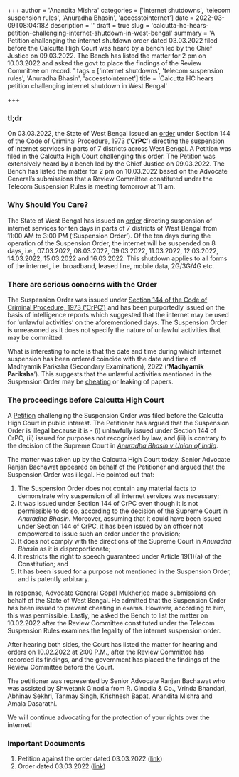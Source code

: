 +++
author = 'Anandita Mishra'
categories = ['internet shutdowns', 'telecom suspension rules', 'Anuradha Bhasin', 'accesstointernet']
date = 2022-03-09T08:04:18Z
description = ''
draft = true
slug = 'calcutta-hc-hears-petition-challenging-internet-shutdown-in-west-bengal'
summary = 'A Petition challenging the internet shutdown order dated 03.03.2022 filed before the Calcutta High Court was heard by a bench led by the Chief Justice on 09.03.2022. The Bench has listed the matter for 2 pm on 10.03.2022 and asked the govt to place the findings of the Review Committee on record. '
tags = ['internet shutdowns', 'telecom suspension rules', 'Anuradha Bhasin', 'accesstointernet']
title = 'Calcutta HC hears petition challenging internet shutdown in West Bengal'

+++


>>>> <form><script src="https://checkout.razorpay.com/v1/payment-button.js" data-payment_button_id="pl_HLkgeWGQLMuddp" async> </script> </form>

### tl;dr

On 03.03.2022, the State of West Bengal issued an [order](https://drive.google.com/file/d/1CRBscgq3u4P_2MCNJlbxZH8JHCvOerEo/view?usp=sharing) under Section 144 of the Code of Criminal Procedure, 1973 (‘**CrPC**’) directing the suspension of internet services in parts of 7 districts across West Bengal. A Petition was filed in the Calcutta High Court challenging this order. The Petition was extensively heard by a bench led by the Chief Justice on 09.03.2022. The Bench has listed the matter for 2 pm on 10.03.2022 based on the Advocate General’s submissions that a Review Committee constituted under the Telecom Suspension Rules is meeting tomorrow at 11 am.

### Why Should You Care?

The State of West Bengal has issued an [order](https://drive.google.com/file/d/1CRBscgq3u4P_2MCNJlbxZH8JHCvOerEo/view?usp=sharing) directing suspension of internet services for ten days in parts of 7 districts of West Bengal from 11:00 AM to 3:00 PM (‘Suspension Order’). Of the ten days during the operation of the Suspension Order, the internet will be suspended on 8 days, i.e., 07.03.2022, 08.03.2022, 09.03.2022, 11.03.2022, 12.03.2022, 14.03.2022, 15.03.2022 and 16.03.2022. This shutdown applies to all forms of the internet, i.e. broadband, leased line, mobile data, 2G/3G/4G etc.

### There are serious concerns with the Order

The Suspension Order was issued under [Section 144 of the Code of Criminal Procedure, 1973 (‘CrPC’)](https://indiankanoon.org/doc/930621/) and has been purportedly issued on the basis of intelligence reports which suggested that the internet may be used for ‘unlawful activities’ on the aforementioned days. The Suspension Order is unreasoned as it does not specify the nature of unlawful activities that may be committed.

What is interesting to note is that the date and time during which internet suspension has been ordered coincide with the date and time of Madhyamik Pariksha (Secondary Examination), 2022 (‘**Madhyamik Pariksha**’). This suggests that the unlawful activities mentioned in the Suspension Order may be [cheating](https://economictimes.indiatimes.com/news/india/west-bengal-bans-net-services-on-class-10-board-exam-days-in-some-areas-to-stop-cheating/articleshow/90034081.cms) or leaking of papers.

### The proceedings before Calcutta High Court

A [Petition](https://drive.google.com/file/d/1LHhwakGVs2PC_5t8UyXm_zTtaVF-QjPM/view?usp=sharing) challenging the Suspension Order was filed before the Calcutta High Court in public interest. The Petitioner has argued that the Suspension Order is illegal because it is - (i) unlawfully issued under Section 144 of CrPC, (ii) issued for purposes not recognised by law, and (iii) is contrary to the decision of the Supreme Court in [_Anuradha Bhasin v Union of India_](https://indiankanoon.org/doc/82461587/). 

The matter was taken up by the Calcutta High Court today. Senior Advocate Ranjan Bachawat appeared on behalf of the Petitioner and argued that the Suspension Order was illegal. He pointed out that:

1. The Suspension Order does not contain any material facts to demonstrate why suspension of all internet services was necessary;
2. It was issued under Section 144 of CrPC even though it is not permissible to do so, according to the decision of the Supreme Court in _Anuradha Bhasin._ Moreover, assuming that it could have been issued under Section 144 of CrPC, it has been issued by an officer not empowered to issue such an order under the provision;
3. It does not comply with the directions of the Supreme Court in _Anuradha Bhasin_ as it is disproportionate;
4. It restricts the right to speech guaranteed under Article 19(1)(a) of the Constitution; and
5. It  has been issued for a purpose not mentioned in the Suspension Order, and is patently arbitrary.

In response, Advocate General Gopal Mukherjee made submissions on behalf of the State of West Bengal. He admitted that the Suspension Order has been issued to prevent cheating in exams. However, according to him, this was permissible. Lastly, he asked the Bench to list the matter on 10.02.2022 after the Review Committee constituted under the Telecom Suspension Rules examines the legality of the internet suspension order.

After hearing both sides, the Court has listed the matter for hearing and orders on 10.02.2022 at 2:00 P.M., after the Review Committee has recorded its findings, and the government has placed the findings of the Review Committee before the Court.

The petitioner was represented by Senior Advocate Ranjan Bachawat who was assisted by Shwetank Ginodia from R. Ginodia & Co., Vrinda Bhandari, Abhinav Sekhri, Tanmay Singh, Krishnesh Bapat, Anandita Mishra and Amala Dasarathi.

We will continue advocating for the protection of your rights over the internet!

### Important Documents

1. Petition against the order dated 03.03.2022 ([link](https://drive.google.com/file/d/1LHhwakGVs2PC_5t8UyXm_zTtaVF-QjPM/view?usp=sharing))
2. Order dated 03.03.2022 ([link](https://drive.google.com/file/d/1CRBscgq3u4P_2MCNJlbxZH8JHCvOerEo/view?usp=sharing))

> > > <form><script src="https://cdn.razorpay.com/static/widget/subscription-button.js" data-subscription_button_id="pl_HLk5qU1K35hmPH" data-button_theme="brand-color" async> </script> </form>



